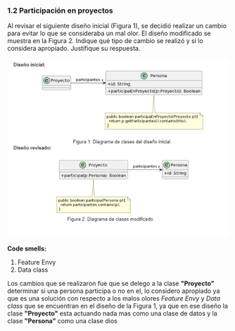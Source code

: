 ### 1.2 Participación en proyectos 
Al revisar el siguiente diseño inicial (Figura 1), se decidió realizar un cambio para evitar lo que se consideraba un mal olor. El diseño modificado se muestra en la Figura 2. Indique qué tipo de cambio se realizó y si lo considera apropiado. Justifique su respuesta.

![Ejercicio1_2](../img/ejercicio1_2.png)

**Code smells:**
1. Feature Envy
2. Data class

Los cambios que se realizaron fue que se delego a la clase **"Proyecto"** determinar si una persona participa o no en el, lo considero apropiado ya que es una solución con respecto a los malos olores _Feature Envy_ y _Data class_ que se encuentran en el diseño de la Figura 1, ya que en ese diseño la clase **"Proyecto"** esta actuando nada mas como una clase de datos y la clase **"Persona"** como una clase dios




